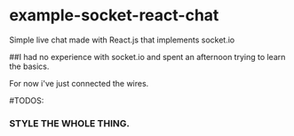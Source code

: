 # example-socket-react-chat
Simple live chat made with React.js that implements socket.io

##I had no experience with socket.io and spent an afternoon trying to learn the basics.

For now i've just connected the wires.

#TODOS:

### STYLE THE WHOLE THING.
